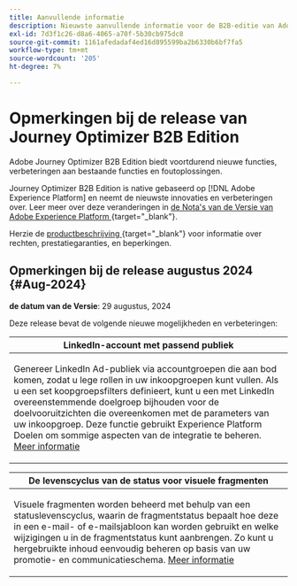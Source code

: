 ```yaml
---
title: Aanvullende informatie
description: Nieuwste aanvullende informatie voor de B2B-editie van Adobe Journey Optimizer
exl-id: 7d3f1c26-d8a6-4065-a70f-5b30cb975dc8
source-git-commit: 1161afedadaf4ed16d895599ba2b6330b6bf7fa5
workflow-type: tm+mt
source-wordcount: '205'
ht-degree: 7%

---
```


# Opmerkingen bij de release van Journey Optimizer B2B Edition

Adobe Journey Optimizer B2B Edition biedt voortdurend nieuwe functies, verbeteringen aan bestaande functies en foutoplossingen.

Journey Optimizer B2B Edition is native gebaseerd op [!DNL Adobe Experience Platform] en neemt de nieuwste innovaties en verbeteringen over. Leer meer over deze veranderingen in [ de Nota&#39;s van de Versie van Adobe Experience Platform ](https://experienceleague.adobe.com/en/docs/experience-platform/release-notes/latest) {target="_blank"}.

Herzie de [ productbeschrijving ](https://helpx.adobe.com/legal/product-descriptions/adobe-journey-optimizer-b2b.html) {target="_blank"} voor informatie over rechten, prestatiegaranties, en beperkingen.

## Opmerkingen bij de release augustus 2024 {#Aug-2024}

**de datum van de Versie**: 29 augustus, 2024

Deze release bevat de volgende nieuwe mogelijkheden en verbeteringen:

<table>
<thead>
<tr>
<th><strong>LinkedIn-account met passend publiek</strong><br/></th>
</tr>
</thead>
<tbody>
<tr>
<td>
<p>Genereer LinkedIn Ad-publiek via accountgroepen die aan bod komen, zodat u lege rollen in uw inkoopgroepen kunt vullen. Als u een set koopgroepsfilters definieert, kunt u een met LinkedIn overeenstemmende doelgroep bijhouden voor de doelvooruitzichten die overeenkomen met de parameters van uw inkoopgroep. Deze functie gebruikt Experience Platform Doelen om sommige aspecten van de integratie te beheren. <a href="../data/linkedin-account-matched-audiences.md">Meer informatie</a>
</td>
</tr>
</tbody>
</table>

<table>
<thead>
<tr>
<th><strong>De levenscyclus van de status voor visuele fragmenten</strong><br/></th>
</tr>
</thead>
<tbody>
<tr>
<td>
<p>Visuele fragmenten worden beheerd met behulp van een statuslevenscyclus, waarin de fragmentstatus bepaalt hoe deze in een e-mail- of e-mailsjabloon kan worden gebruikt en welke wijzigingen u in de fragmentstatus kunt aanbrengen. Zo kunt u hergebruikte inhoud eenvoudig beheren op basis van uw promotie- en communicatieschema. <a href="../content/fragments#fragment-status-and-lifecycle">Meer informatie</a>
</td>
</tr>
</tbody>
</table>
